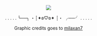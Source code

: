 <p align="center">
<img src="https://64.media.tumblr.com/e33cf7bce8ed10605e1b546c1ed0bd20/e54283298ed122fe-42/s1280x1920/d044cd44403436e7e863e5badfcc4649af88164c.pnj"/>
  <div align="center"

. . . . . ╰──╮ ・┆✦ʚ♡ɞ✦ ┆・ ╭──╯ . . . . .

Graphic credits goes to [milaxan7](https://www.tumblr.com/milaxan7/764776446276288512/can-i-please-req-shorekeeper-wuthering-waves)
